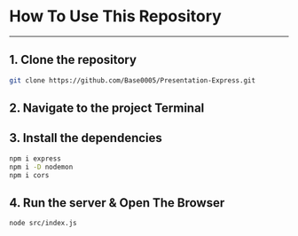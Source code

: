# How To Use This Repository
___
## 1. Clone the repository
```bash
git clone https://github.com/Base0005/Presentation-Express.git
```

## 2. Navigate to the project Terminal

## 3. Install the dependencies
```bash
npm i express
npm i -D nodemon
npm i cors
```
## 4. Run the server & Open The Browser
```bash
node src/index.js
```
